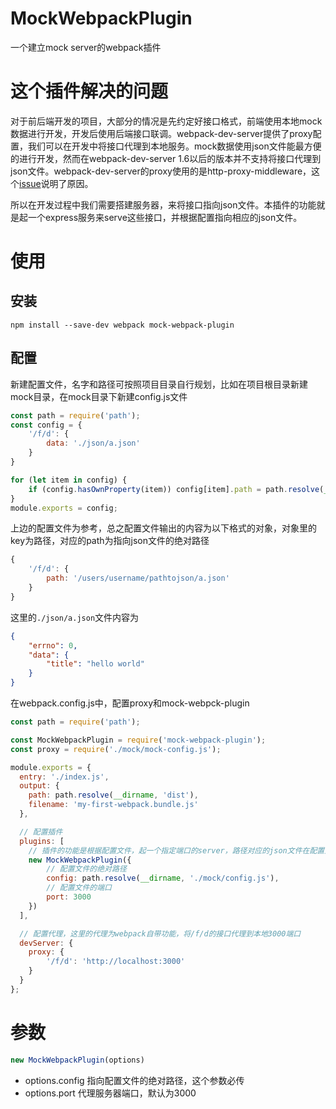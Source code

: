 # MockWebpackPlugin
一个建立mock server的webpack插件
# 这个插件解决的问题
对于前后端开发的项目，大部分的情况是先约定好接口格式，前端使用本地mock数据进行开发，开发后使用后端接口联调。webpack-dev-server提供了proxy配置，我们可以在开发中将接口代理到本地服务。mock数据使用json文件能最方便的进行开发，然而在webpack-dev-server 1.6以后的版本并不支持将接口代理到json文件。webpack-dev-server的proxy使用的是http-proxy-middleware，这个[issue](https://github.com/chimurai/http-proxy-middleware/issues/63)说明了原因。

所以在开发过程中我们需要搭建服务器，来将接口指向json文件。本插件的功能就是起一个express服务来serve这些接口，并根据配置指向相应的json文件。

# 使用
## 安装
```
npm install --save-dev webpack mock-webpack-plugin
```
## 配置
新建配置文件，名字和路径可按照项目目录自行规划，比如在项目根目录新建mock目录，在mock目录下新建config.js文件
```javascript
const path = require('path');
const config = {
    '/f/d': {
        data: './json/a.json'
    }
}

for (let item in config) {
    if (config.hasOwnProperty(item)) config[item].path = path.resolve(__dirname, config[item].data);
}
module.exports = config;
```
上边的配置文件为参考，总之配置文件输出的内容为以下格式的对象，对象里的key为路径，对应的path为指向json文件的绝对路径
```javascript
{
    '/f/d': {
        path: '/users/username/pathtojson/a.json'
    }
}
```
这里的`./json/a.json`文件内容为
```json
{
    "errno": 0,
    "data": {
        "title": "hello world"
    }
}
```

在webpack.config.js中，配置proxy和mock-webpck-plugin
```javascript
const path = require('path');

const MockWebpackPlugin = require('mock-webpack-plugin');
const proxy = require('./mock/mock-config.js');

module.exports = {
  entry: './index.js',
  output: {
    path: path.resolve(__dirname, 'dist'),
    filename: 'my-first-webpack.bundle.js'
  },

  // 配置插件
  plugins: [
    // 插件的功能是根据配置文件，起一个指定端口的server，路径对应的json文件在配置里添加
    new MockWebpackPlugin({
        // 配置文件的绝对路径
        config: path.resolve(__dirname, './mock/config.js'),
        // 配置文件的端口
        port: 3000
    })
  ],

  // 配置代理，这里的代理为webpack自带功能，将/f/d的接口代理到本地3000端口
  devServer: {
    proxy: {
        '/f/d': 'http://localhost:3000'
    }
  }
};
```

# 参数
```javascript
new MockWebpackPlugin(options)
```
- options.config 指向配置文件的绝对路径，这个参数必传
- options.port 代理服务器端口，默认为3000
